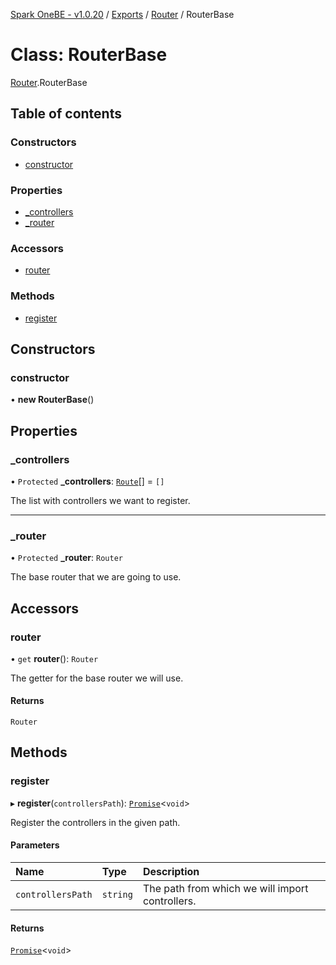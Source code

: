 [Spark OneBE - v1.0.20](../README.md) / [Exports](../modules.md) / [Router](../modules/Router.md) / RouterBase

# Class: RouterBase

[Router](../modules/Router.md).RouterBase

## Table of contents

### Constructors

- [constructor](Router.RouterBase.md#constructor)

### Properties

- [\_controllers](Router.RouterBase.md#_controllers)
- [\_router](Router.RouterBase.md#_router)

### Accessors

- [router](Router.RouterBase.md#router)

### Methods

- [register](Router.RouterBase.md#register)

## Constructors

### constructor

• **new RouterBase**()

## Properties

### \_controllers

• `Protected` **\_controllers**: [`Route`](Router_Route.Route.md)[] = `[]`

The list with controllers we want to register.

___

### \_router

• `Protected` **\_router**: `Router`

The base router that we are going to use.

## Accessors

### router

• `get` **router**(): `Router`

The getter for the base router we will use.

#### Returns

`Router`

## Methods

### register

▸ **register**(`controllersPath`): [`Promise`]( https://developer.mozilla.org/en-US/docs/Web/JavaScript/Reference/Global_Objects/Promise )<`void`\>

Register the controllers in the given path.

#### Parameters

| Name | Type | Description |
| :------ | :------ | :------ |
| `controllersPath` | `string` | The path from which we will import controllers. |

#### Returns

[`Promise`]( https://developer.mozilla.org/en-US/docs/Web/JavaScript/Reference/Global_Objects/Promise )<`void`\>

